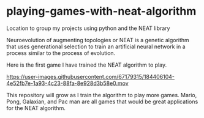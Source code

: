 # playing-games-with-neat-algorithm
Location to group my projects using python and the NEAT library

Neuroevolution of augmenting topologies or NEAT is a genetic algorithm that uses generational selection to train an artificial neural network in a process similar to the process of evolution.


Here is the first game I have trained the NEAT algorithm to play.

https://user-images.githubusercontent.com/67179315/184406104-4e52fb7e-1a93-4c23-88fa-8e928d3b58e0.mov


This repository will grow as I train the algorithm to play more games. Mario, Pong, Galaxian, and Pac man are all games that would be great applications for the NEAT algorithm. 

